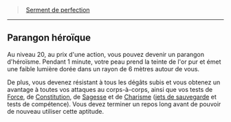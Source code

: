 ﻿---
!GenericItem
Name: Parangon héroïque
Id: paladin_perfection_hd.md#parangon-héroïque
ParentLink: paladin_perfection_hd.md#serment-de-perfection
ParentName: Serment de perfection
NameLevel: 2
Attributes: {}
AttributesDictionary: >+
  {}

---
> [Serment de perfection](hd_paladin_perfection.md)

---

## Parangon héroïque

Au niveau 20, au prix d'une action, vous pouvez devenir un parangon d'héroïsme. Pendant 1 minute, votre peau prend la teinte de l'or pur et émet une faible lumière dorée dans un rayon de 6 mètres autour de vous.

De plus, vous devenez résistant à tous les dégâts subis et vous obtenez un avantage à toutes vos attaques au corps-à-corps, ainsi que vos tests de [Force](hd_abilities_strength.md), de [Constitution](hd_abilities_constitution.md), de [Sagesse](hd_abilities_wisdom.md) et de [Charisme](hd_abilities_charisma.md) ([jets de sauvegarde](hd_abilities_jets_de_sauvegarde.md) et tests de compétence). Vous devez terminer un repos long avant de pouvoir de nouveau utiliser cette aptitude.

